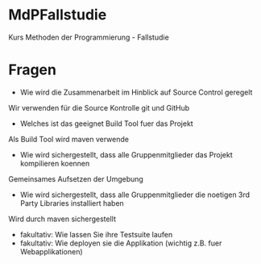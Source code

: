 MdPFallstudie
=============

Kurs Methoden der Programmierung - Fallstudie

Fragen
======
* Wie wird die Zusammenarbeit im Hinblick auf Source Control geregelt

Wir verwenden für die Source Kontrolle git und GitHub

* Welches ist das geeignet Build Tool fuer das Projekt

Als Build Tool wird maven verwende

* Wie wird sichergestellt, dass alle Gruppenmitglieder das Projekt kompilieren koennen

Gemeinsames Aufsetzen der Umgebung

* Wie wird sichergestellt, dass alle Gruppenmitglieder die noetigen 3rd Party Libraries installiert haben

Wird durch maven sichergestellt

* fakultativ: Wie lassen Sie ihre Testsuite laufen
* fakultativ: Wie deployen sie die Applikation (wichtig z.B. fuer Webapplikationen)



